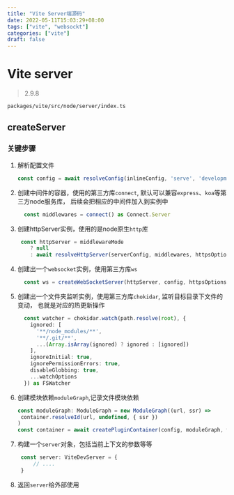 ```yaml
---
title: "Vite Server端源码"
date: 2022-05-11T15:03:29+08:00
tags: ["vite", "websockt"]
categories: ["vite"]
draft: false
---
```


# Vite server

> 2.9.8



`packages/vite/src/node/server/index.ts`



## createServer



### 关键步骤



1. 解析配置文件

   ```typescript
   const config = await resolveConfig(inlineConfig, 'serve', 'development')
   ```

   

2. 创建中间件的容器，使用的第三方库`connect`, 默认可以兼容`express`、`koa`等第三方node服务库， 后续会把相应的中间件加入到实例中

   ```typescript
     const middlewares = connect() as Connect.Server
   ```

   

3. 创建httpServer实例，使用的是node原生`http`库

   ```typescript
    const httpServer = middlewareMode
       ? null
       : await resolveHttpServer(serverConfig, middlewares, httpsOptions)
   ```

   

4. 创建出一个`websocket`实例，使用第三方库`ws`

   ```typescript
     const ws = createWebSocketServer(httpServer, config, httpsOptions)
   ```

   

5. 创建出一个文件夹监听实例，使用第三方库`chokidar`,  监听目标目录下文件的变动， 也就是对应的热更新操作

   ```typescript
     const watcher = chokidar.watch(path.resolve(root), {
       ignored: [
         '**/node_modules/**',
         '**/.git/**',
         ...(Array.isArray(ignored) ? ignored : [ignored])
       ],
       ignoreInitial: true,
       ignorePermissionErrors: true,
       disableGlobbing: true,
       ...watchOptions
     }) as FSWatcher
   ```

   

6. 创建模块依赖`moduleGraph`,记录文件模块依赖

   ```typescript
   const moduleGraph: ModuleGraph = new ModuleGraph((url, ssr) =>
   	container.resolveId(url, undefined, { ssr })
   )
   const container = await createPluginContainer(config, moduleGraph, watcher)
   ```

   

7. 构建一个`server`对象，包括当前上下文的参数等等

   ```typescript
    const server: ViteDevServer = {
    	// ....
    }
   ```

   

8. 返回`server`给外部使用



